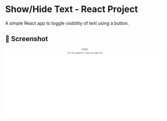 # Show/Hide Text - React Project

A simple React app to toggle visibility of text using a button.

## 📸 Screenshot

![App Screenshot](src/assets/Screenshot.png)

